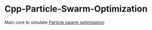 # Cpp-Particle-Swarm-Optimization
Main core to simulate [Particle swarm optimization ](https://en.wikipedia.org/wiki/Particle_swarm_optimization)
